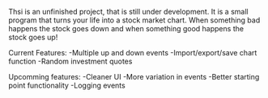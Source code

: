 Thsi is an unfinished project, that is still under development. It is a small program that turns your life into a stock market chart. When something bad happens the stock goes down and when something good happens the stock goes up!

Current Features:
-Multiple up and down events
-Import/export/save chart function
-Random investment quotes


Upcomming features:
-Cleaner UI
-More variation in events
-Better starting point functionality
-Logging events
